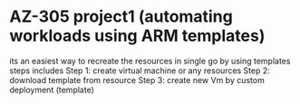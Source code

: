 # AZ-305 project1 (automating workloads using ARM templates)
its an easiest way to recreate the resources in single go by using templates
steps includes
Step 1: create virtual machine or any resources
Step 2: download template from resource
Step 3: create new Vm by custom deployment (template)

